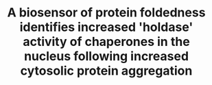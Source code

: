 ---
title: "A biosensor of protein foldedness identifies increased 'holdase' activity of chaperones in the nucleus following increased cytosolic protein aggregation"

location: "Journal of Biological Chemistry"

authors: "Raeburn CB, Ormsby AR, Cox D, Gerak CA, Makhoul C, Moily NS, Ebbinghaus S, Dickson A, McColl G, Hatters DM."

year: "2022"

doi: https://doi.org/10.1016/j.jbc.2022.102158

weight: 7

color: "#fff"

draft: false
buttons:
  - btype: Full text
    icon: book # optional: use an icon from icons.yaml
    newTab: true
    url: "https://doi.org/10.1016/j.jbc.2022.102158"
  - btype: Code
    icon: code
    newTab: true
    url: "https://doi.org/10.5281/zenodo.4686851"
---